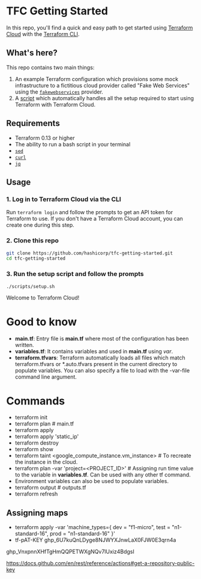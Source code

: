 # TFC Getting Started

In this repo, you'll find a quick and easy path to get started using [Terraform Cloud](https://app.terraform.io/) with the [Terraform CLI](https://github.com/hashicorp/terraform).

## What's here?

This repo contains two main things:

1. An example Terraform configuration which provisions some mock infrastructure to a fictitious cloud provider called "Fake Web Services" using the [`fakewebservices`](https://registry.terraform.io/providers/hashicorp/fakewebservices/latest) provider.
1. A [script](./scripts/setup.sh) which automatically handles all the setup required to start using Terraform with Terraform Cloud.

## Requirements

- Terraform 0.13 or higher
- The ability to run a bash script in your terminal
- [`sed`](https://www.gnu.org/software/sed/)
- [`curl`](https://curl.se/)
- [`jq`](https://stedolan.github.io/jq/)

## Usage

### 1. Log in to Terraform Cloud via the CLI

Run `terraform login` and follow the prompts to get an API token for Terraform to use. If you don't have a Terraform Cloud account, you can create one during this step.

### 2. Clone this repo

```sh
git clone https://github.com/hashicorp/tfc-getting-started.git
cd tfc-getting-started
```

### 3. Run the setup script and follow the prompts

```
./scripts/setup.sh
```

Welcome to Terraform Cloud!


# Good to know

- **main.tf**: Entry file is **main.tf**  where most of the configuration has been written.
- **variables.tf**: It contains variables and used in **main.tf** using _var_.
- **terraform.tfvars**: Terraform automatically loads all files which match terraform.tfvars or *.auto.tfvars present in the current directory to populate variables. You can also specify a file to load with the -var-file command line argument.

# Commands

- terraform init
- terraform plan # main.tf
- terraform apply
- terraform apply 'static_ip'
- terraform destroy
- terraform show
- terraform taint <google_compute_instance.vm_instance> # To recreate the instance in the cloud.
- terraform plan -var 'project=<PROJECT_ID>' # Assigning run time value to the variable in **variables.tf**. Can be used with any other tf command.
- Environment variables can also be used to populate variables.
- terraform output # outputs.tf
- terraform refresh

## Assigning maps
- terraform apply -var 'machine_types={ dev = "f1-micro", test = "n1-standard-16", prod = "n1-standard-16" }'
- tf-pAT-KEY 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

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

https://docs.github.com/en/rest/reference/actions#get-a-repository-public-key
